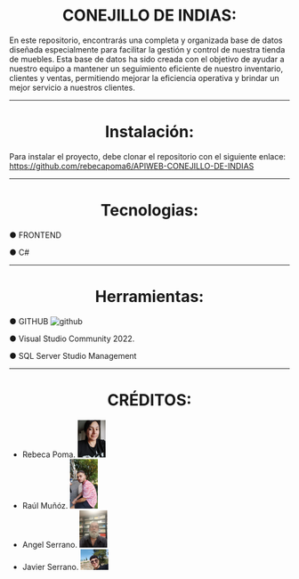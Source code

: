 <h1 align= center> CONEJILLO DE INDIAS: </h1>

En este repositorio, encontrarás una completa y organizada base de datos diseñada especialmente para facilitar la gestión y control de nuestra tienda de muebles. Esta base de datos ha sido creada con el objetivo de ayudar a nuestro equipo a mantener un seguimiento eficiente de nuestro inventario, clientes y ventas, permitiendo mejorar la eficiencia operativa y brindar un mejor servicio a nuestros clientes.


---


<h1 align= center>Instalación:  </h1>

Para instalar el proyecto, debe clonar el repositorio con el siguiente enlace: https://github.com/rebecapoma6/APIWEB-CONEJILLO-DE-INDIAS

---


<h1 align= center> Tecnologias: </h1>



● FRONTEND

● C#



---


<h1 align= center> Herramientas: </h1>



● GITHUB  <img src="https://cdn-icons-png.flaticon.com/512/25/25231.png" alt="github" width="40" heigth="40"/> 

● Visual Studio Community 2022. 

● SQL Server Studio Management

---

<h1 align= center> CRÉDITOS: </h1>

<ul>
<li>Rebeca Poma. <img src="/images/rebe.jpg" alt="rebe" width="50" heigth="80" ></li>
  
<li>Raúl Muñóz. <img src="/images/raul.jpg" alt="raul" width="50" heigth="80"> </li> 

<li>Angel Serrano. <img src="/images/angel.jpg" alt="angel" width="50" heigth="80" > </li>

<li>Javier Serrano. <img src="/images/javi.jpg" alt="javier" width="50" heigth="80" > </li>
</ul>


